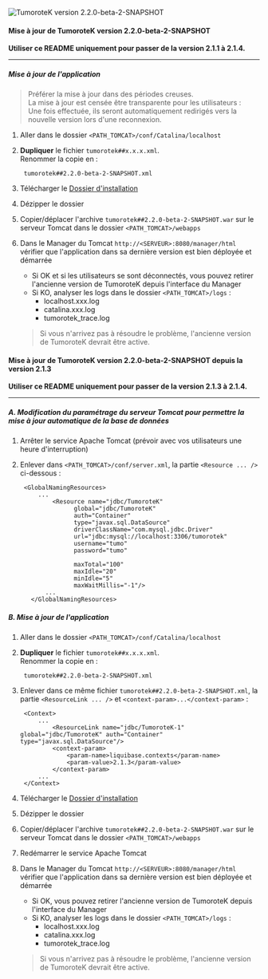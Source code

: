 ![TumoroteK version 2.2.0-beta-2-SNAPSHOT](https://img.shields.io/badge/TumoroteK-2.2.0-beta-2-SNAPSHOT-brightgreen.svg "TumoroteK version 2.2.0-beta-2-SNAPSHOT")

#### Mise à jour de TumoroteK version 2.2.0-beta-2-SNAPSHOT  

**<span class="fa fa-exclamation-triangle" aria-hidden="true"></span> Utiliser ce README uniquement pour passer de la version 2.1.1 à 2.1.4.**  

***

##### Mise à jour de l'application
> Préférer la mise à jour dans des périodes creuses.  
> La mise à jour est censée être transparente pour les utilisateurs :   
> Une fois effectuée, ils seront automatiquement redirigés vers la nouvelle version lors d'une reconnexion.

1. Aller dans le dossier `<PATH_TOMCAT>/conf/Catalina/localhost`  

2. **Dupliquer** le fichier `tumorotek##x.x.x.xml`.  
Renommer la copie en :
    
        tumorotek##2.2.0-beta-2-SNAPSHOT.xml
    
3. Télécharger le [Dossier d'installation](https://github.com/TumoroteK/TumoroteK/releases/download/v2.2.0-beta-2-SNAPSHOT/tumorotek-install-2.2.0-beta-2-SNAPSHOT.zip)

4. Dézipper le dossier

5. Copier/déplacer l'archive `tumorotek##2.2.0-beta-2-SNAPSHOT.war` sur le serveur Tomcat dans le dossier `<PATH_TOMCAT>/webapps`

6. Dans le Manager du Tomcat `http://<SERVEUR>:8080/manager/html` vérifier que l'application dans sa dernière version est bien déployée et démarrée
    - Si OK et si les utilisateurs se sont déconnectés, vous pouvez retirer l'ancienne version de TumoroteK depuis l'interface du Manager 
    - Si KO, analyser les logs dans le dossier `<PATH_TOMCAT>/logs` :
        - localhost.xxx.log
        - catalina.xxx.log
        - tumorotek_trace.log

    > Si vous n'arrivez pas à résoudre le problème, l'ancienne version de TumoroteK devrait être active.


#### Mise à jour de TumoroteK version 2.2.0-beta-2-SNAPSHOT depuis la version 2.1.3

**<span class="fa fa-exclamation-triangle" aria-hidden="true"></span> Utiliser ce README uniquement pour passer de la version 2.1.3 à 2.1.4.**  

***

##### A. Modification du paramétrage du serveur Tomcat pour permettre la mise à jour automatique de la base de données
1. Arrêter le service Apache Tomcat (prévoir avec vos utilisateurs une heure d'interruption)

2. Enlever dans `<PATH_TOMCAT>/conf/server.xml`, la partie `<Resource ... />` ci-dessous :  

        <GlobalNamingResources>
            ...
                <Resource name="jdbc/TumoroteK" 
                      global="jdbc/TumoroteK" 
                      auth="Container" 
                      type="javax.sql.DataSource" 
                      driverClassName="com.mysql.jdbc.Driver" 
                      url="jdbc:mysql://localhost:3306/tumorotek" 
                      username="tumo" 
                      password="tumo" 
                      
                      maxTotal="100" 
                      maxIdle="20" 
                      minIdle="5" 
                      maxWaitMillis="-1"/>
              ...
          </GlobalNamingResources>

##### B. Mise à jour de l'application
1. Aller dans le dossier `<PATH_TOMCAT>/conf/Catalina/localhost`  

2. **Dupliquer** le fichier `tumorotek##x.x.x.xml`.  
Renommer la copie en :
    
        tumorotek##2.2.0-beta-2-SNAPSHOT.xml
    
3. Enlever dans ce même fichier `tumorotek##2.2.0-beta-2-SNAPSHOT.xml`, la partie `<ResourceLink ... />` et `<context-param>...</context-param>` :

        <Context>
            ...
                <ResourceLink name="jdbc/TumoroteK-1" global="jdbc/TumoroteK" auth="Container" type="javax.sql.DataSource"/>
                <context-param>
                    <param-name>liquibase.contexts</param-name>
                    <param-value>2.1.3</param-value>
                </context-param>
            ...
        </Context>

4. Télécharger le [Dossier d'installation](https://github.com/TumoroteK/TumoroteK/releases/download/v2.2.0-beta-2-SNAPSHOT/tumorotek-install-2.2.0-beta-2-SNAPSHOT.zip)

5. Dézipper le dossier

6. Copier/déplacer l'archive `tumorotek##2.2.0-beta-2-SNAPSHOT.war` sur le serveur Tomcat dans le dossier `<PATH_TOMCAT>/webapps`

7. Redémarrer le service Apache Tomcat

8. Dans le Manager du Tomcat `http://<SERVEUR>:8080/manager/html` vérifier que l'application dans sa dernière version est bien déployée et démarrée
    - Si OK, vous pouvez retirer l'ancienne version de TumoroteK depuis l'interface du Manager
    - Si KO, analyser les logs dans le dossier `<PATH_TOMCAT>/logs` :
        - localhost.xxx.log
        - catalina.xxx.log
        - tumorotek_trace.log

    > Si vous n'arrivez pas à résoudre le problème, l'ancienne version de TumoroteK devrait être active.